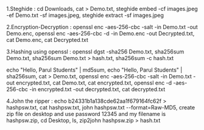 1.Steghide :
cd Downloads,
cat > Demo.txt,
steghide embed -cf images.jpeg -ef Demo.txt -sf images.jpeg,
steghide extract -sf images.jpeg

2.Encryption-Decryption :
openssl enc -aes-256-cbc -salt -in Demo.txt -out Demo.enc,
openssl enc -aes-256-cbc -d -in Demo.enc -out Decrypted.txt,
cat Demo.enc,
cat Decrypted.txt

3.Hashing using openssl :
openssl dgst -sha256 Demo.txt,
sha256sum Demo.txt,
sha256sum Demo.txt > hash.txt,
sha256sum -c hash.txt

echo "Hello, Parul Students" | md5sum,
echo "Hello, Parul Students" | sha256sum,
cat > Demo.txt,
openssl enc -aes-256-cbc -salt -in Demo.txt -out encrypted.txt,
cat Demo.txt,
cat encrypted.txt,
openssl enc -d -aes-256-cbc -in encrypted.txt -out decrypted.txt,
cat decrypted.txt

4.John the ripper :
echo b24331b1a138cde62aa1f679164fc62f > hashpsw.txt,
cat hashpsw.txt,
john hashpsw.txt --format=Raw-MD5,
create zip file on desktop and use password 12345 and my filename is hashpsw.zip,
cd Desktop,
ls,
zip2john hashpsw.zip > hash.txt
